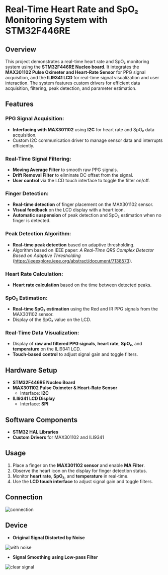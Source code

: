# Real-Time Heart Rate and SpO₂ Monitoring System with STM32F446RE

## Overview

This project demonstrates a real-time heart rate and SpO₂ monitoring system using the **STM32F446RE Nucleo board**. It integrates the **MAX301102 Pulse Oximeter and Heart-Rate Sensor** for PPG signal acquisition, and the **ILI9341 LCD** for real-time signal visualization and user interaction. The system features custom drivers for efficient data acquisition, filtering, peak detection, and parameter estimation.

## Features

### PPG Signal Acquisition:
- **Interfacing with MAX301102** using **I2C** for heart rate and SpO₂ data acquisition.
- Custom I2C communication driver to manage sensor data and interrupts efficiently.

### Real-Time Signal Filtering:
- **Moving Average Filter** to smooth raw PPG signals.
- **Drift Removal Filter** to eliminate DC offset from the signal.
- **User control** via the LCD touch interface to toggle the filter on/off.

### Finger Detection:
- **Real-time detection** of finger placement on the MAX301102 sensor.
- **Visual feedback** on the LCD display with a heart icon.
- **Automatic suspension** of peak detection and SpO₂ estimation when no finger is detected.

### Peak Detection Algorithm:
- **Real-time peak detection** based on adaptive thresholding.
- Algorithm based on IEEE paper: *A Real-Time QRS Complex Detector Based on Adaptive Thresholding* (https://ieeexplore.ieee.org/abstract/document/7138573).

### Heart Rate Calculation:
- **Heart rate calculation** based on the time between detected peaks.

### SpO₂ Estimation:
- **Real-time SpO₂ estimation** using the Red and IR PPG signals from the MAX301102 sensor.
- Display of the SpO₂ value on the LCD.

### Real-Time Data Visualization:
- Display of **raw and filtered PPG signals**, **heart rate**, **SpO₂**, and **temperature** on the ILI9341 LCD.
- **Touch-based control** to adjust signal gain and toggle filters.

## Hardware Setup

- **STM32F446RE Nucleo Board**
- **MAX301102 Pulse Oximeter & Heart-Rate Sensor**
  - Interface: **I2C**
- **ILI9341 LCD Display**
  - Interface: **SPI**

## Software Components

- **STM32 HAL Libraries**
- **Custom Drivers** for MAX301102 and ILI9341

## Usage

1. Place a finger on the **MAX301102 sensor** and enable **MA Filter**.
2. Observe the heart icon on the display for finger detection status.
3. Monitor **heart rate**, **SpO₂**, and **temperature** in real-time.
4. Use the **LCD touch interface** to adjust signal gain and toggle filters.


## Connection
![connection](https://github.com/user-attachments/assets/845c73fb-bd37-4d37-a146-4427d0e62c21)

## Device 
- **Original Signal Distorted by Noise**

![with noise](https://github.com/user-attachments/assets/50f2d540-353e-4222-b874-07062c853134)

- **Signal Smoothing using Low-pass Filter**

![clear signal](https://github.com/user-attachments/assets/e82233f5-fa9f-4a1e-8a8d-29842b2b88be)
